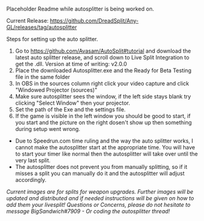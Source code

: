 Placeholder Readme while autosplitter is being worked on.

Current Release: https://github.com/DreadSplit/Any-GL/releases/tag/autosplitter

Steps for setting up the auto splitter.

1. Go to https://github.com/Avasam/AutoSplit#tutorial and download the latest auto splitter release, and scroll down to Live Split Integration to get the .dll. Version at time of writing: v2.0.0
2. Place the downloaded Autosplitter.exe and the Ready for Beta Testing file in the same folder
3. In OBS in the sources column right click your video capture and click "Windowed Projector (sources)"
4. Make sure autosplitter sees the window, if the left side stays blank try clicking "Select Window" then your projector.
5. Set the path of the Exe and the settings file.
6. If the game is visible in the left window you should be good to start, if you start and the picture on the right dosen't show up then something during setup went wrong.

* Due to Speedrun.com time ruling and the way the auto splitter works, I cannot make the autosplitter start at the appropriate time. You will have to start your timer like normal then the autosplitter will take over until the very last split.
* The autosplitter does not prevent you from manually splitting, so if it misses a split you can manually do it and the autosplitter will adjust accordingly.

*Current images are for splits for weapon upgrades. Further images will be updated and distributed and if needed instructions will be given on how to add them your livesplit!*
*Questions or Concerns, please do not hesitate to message BigSandwich#7909 - Or coding the autosplitter thread!*

